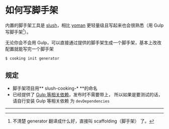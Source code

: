 # 如何写脚手架
内置的脚手架工具是 [slush](https://github.com/slushjs/slush)，相比 [yoman](http://yeoman.io/authoring/index.html) 更轻量级且写起来也会很熟悉（用 Gulp 写脚手架[^1]）。

无论你会不会用 Gulp，可以直接通过提供的脚手架生成一个脚手架，基本上改改配置就能写完一个脚手架
```bash
$ cooking init generator
```

## 规定
- 脚手架项目用** slush-cooking-* **的命名
- 已经提供了 [Gulp 等相关依赖](https://github.com/cookingjs/generator-package-cooking)，发布时不需要带上， 所以如果是要测试的话，请自行安装 Gulp 等相关依赖 为 `devDependencies`

------------
[^1]: 不清楚 generator 翻译成什么好，直接叫 scaffolding（脚手架） 了。